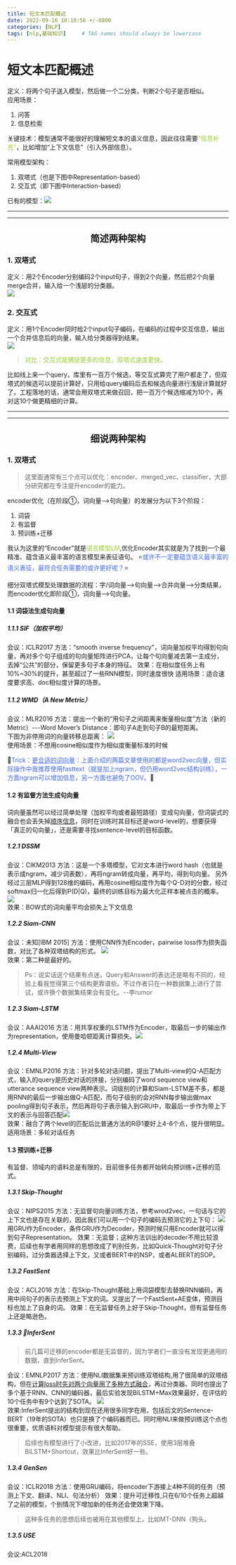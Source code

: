 ```yaml
---
title: 短文本匹配概述
date: 2022-09-16 10:10:56 +/-0800
categories: [NLP]
tags: [nlp,基础知识]     # TAG names should always be lowercase
---
```

# 短文本匹配概述

定义：将两个句子送入模型，然后做一个二分类，判断2个句子是否相似。  
应用场景：
1. 问答
2. 信息检索

关键技术：模型通常不能很好的理解短文本的语义信息，因此往往需要<font color=YellowGreen>“信息补充”</font>，比如增加“上下文信息”（引入外部信息）。

常用模型架构：
1. 双塔式（也是下图中Representation-based）
2. 交互式（即下图中Interaction-based）

已有的模型：![](../images/2022-09-14-16-00-18.png)

----
----
## <center>简述两种架构</center>  

### 1. 双塔式
定义：用2个Encoder分别编码2个input句子，得到2个向量，然后把2个向量merge合并，输入给一个浅层的分类器。  
![](images/2022-09-14-161026.png)  

### 2. 交互式
定义：用1个Encoder同时给2个input句子编码，在编码的过程中交互信息，输出一个合并信息后的向量，输入给分类器得到结果。  
![](images/2022-09-14-161246.png)  

> <font color=YellowGreen>对比：交互式能捕捉更多的信息，双塔式速度更快。</font>  

比如线上来一个query，库里有一百万个候选，等交互式算完了用户都走了，但双塔式的候选可以提前计算好，只用给query编码后去和候选向量进行浅层计算就好了。工程落地的话，通常会用双塔式来做召回，把一百万个候选缩减为10个，再对这10个做更精细的计算。  

---
---

## <center>细说两种架构</center>  

### 1. 双塔式
> 这里面通常有三个点可以优化：encoder、merged_vec、classifier，大部分研究都在专注提升encoder的能力。

encoder优化（在阶段①，词向量-->句向量）的发展分为以下3个阶段：
1. 词袋
2. 有监督
3. 预训练+迁移

我认为这里的“Encoder”就是<font color=YellowGreen>语言模型LM</font>,优化Encoder其实就是为了找到一个最精准、蕴含语义最丰富的语言模型来表征语句。
:star:<font color=RoyalBlue>或许不一定要蕴含语义最丰富的语义表征，最符合任务需要的或许更好呢？</font>:star:

细分双塔式模型处理数据的流程：字/词向量-->句向量-->合并向量-->分类结果，而encoder优化即阶段①，词向量-->句向量。

#### 1.1 词袋法生成句向量
##### 1.1.1 SIF（加权平均）
会议：ICLR2017
方法：“smooth inverse frequency”，词向量加权平均得到句向量，再对多个句子组成的句向量矩阵进行PCA，让每个句向量减去第一主成分，去掉“公共”的部分，保留更多句子本身的特征。
效果：在相似度任务上有10%~30%的提升，甚至超过了一些RNN模型，同时速度很快
适用场景：适合速度要求高、doc相似度计算的场景。

##### 1.1.2 WMD（A New Metric）
会议：MLR2016
方法：提出一个新的“用句子之间距离来衡量相似度”方法（新的Metric）---Word Mover’s Distance：即句子A走到句子B的最短距离。  
下图为非停用词的向量转移总距离：
![](images/2022-09-14-172518.png)  
使用场景：不想用cosine相似度作为相似度衡量标准的时候

:musical_note:<font color=RoyalBlue>Trick：<u>更合适的词向量</u>：上面介绍的两篇文章使用的都是word2vec向量，但实际操作中我推荐使用fasttext（就是加上ngram，但仍用word2vec结构训练），一方面ngram可以增加信息，另一方面也避免了OOV。</font>:musical_note:

#### 1.2 有监督方法生成句向量
词向量虽然可以经过简单处理（加权平均或者最短路径）变成句向量，但词袋式的融合也会丢失掉<u>顺序信息</u>，同时在训练时其目标还是word-level的，想要获得「真正的句向量」，还是需要寻找sentence-level的目标函数。

##### 1.2.1 DSSM
会议：CIKM2013
方法：这是一个多塔模型，它对文本进行word hash（也就是表示成ngram，减少词表数），再将ngram转成向量，再平均，得到句向量。
另外经过三层MLP得到128维的编码，再用cosine相似度作为每个Q-D对的分数，经过softmax归一化后得到P(D|Q)，最终的训练目标为最大化正样本被点击的概率。
![](images/2022-09-14-173940.png)  
效果：BOW式的词向量平均会损失上下文信息

##### 1.2.2 Siam-CNN
会议：未知[IBM 2015]
方法：使用CNN作为Encoder，pairwise loss作为损失函数，对比了各种双塔结构的形式。
![](images/2022-09-16-100452.png)  
效果：第二种是最好的。
> Ps：说实话这个结果有点迷，Query和Answer的表达还是略有不同的，经验上看我觉得第三个结构更靠谱些。不过作者只在一种数据集上进行了尝试，或许换个数据集结果会有变化。--李rumor

##### 1.2.3 Siam-LSTM
会议：AAAI2016
方法：用共享权重的LSTM作为Encoder，取最后一步的输出作为representation，使用曼哈顿距离计算损失。![](images/2022-09-16-100821.png)  

##### 1.2.4 Multi-View
会议：EMNLP2016
方法：针对多轮对话问题，提出了Multi-view的Q-A匹配方式，输入的query是历史对话的拼接，分别编码了word sequence view和utterance sequence view两种表示。词级别的计算和Siam-LSTM差不多，都是用RNN的最后一步输出做Q-A匹配，而句子级别的会对RNN每步输出做max pooling得到句子表示，然后再将句子表示输入到GRU中，取最后一步作为带上下文的表示与回答匹配![](images/2022-09-16-102659.png)  
效果：融合了两个level的匹配后比普通方法的R@1要好上4-6个点，提升很明显。
适用场景：多轮对话任务

#### 1.3 预训练+迁移
有监督、领域内的语料总是有限的，目前很多任务都开始转向预训练+迁移的范式。
##### 1.3.1 Skip-Thought
会议：NIPS2015
方法：无监督句向量训练方法，参考wrod2vec，一句话与它的上下文也是存在关联的，因此我们可以用一个句子的编码去预测它的上下句：
![](images/2022-09-16-102915.png)  用GRU作为Encoder，条件GRU作为Decoder，预测时候只用Encoder就可以得到句子Representation。
效果：无监督；这种方法训出的decoder不用比较浪费，后续也有学者用同样的思想改成了判别任务，比如Quick-Thought对句子分别编码，过分类器选择上下文，又或者BERT中的NSP，或者ALBERT的SOP。

##### 1.3.2 FastSent
会议：ACL2016
方法：在Skip-Thought基础上用词袋模型去替换RNN编码，再用中间句子的表示去预测上下文的词。又提出了一个FastSent+AE变体，预测目标也加上了自身的词。
效果：在无监督任务上好于Skip-Thought，但有监督任务上还是略逊色。

##### 1.3.3 :gem:InferSent
> 前几篇可迁移的encoder都是无监督的，因为学者们一直没有发现更通用的数据，直到InferSent。  

会议：EMNLP2017
方法：使用NLI数据集来预训练双塔结构,用了很简单的双塔结构，但在<u>计算loss时先对两个向量用了多种方式融合</u>，再过分类器。同时也提出了多个基于RNN、CNN的编码器，最后实验发现BiLSTM+Max效果最好，在评估的10个任务中有9个达到了SOTA。
![](images/2022-09-16-103521.png)  
效果:InferSent提出的结构到现在还用很多同学在用，包括后文的Sentence-BERT（19年的SOTA）也只是换了个编码器而已。同时用NLI来做预训练这个点也很重要，优质语料对模型提示有很大帮助。
> 后续也有模型进行了小改进，比如2017年的SSE，使用3层堆叠BiLSTM+Shortcut，效果比InferSent好一些。

##### 1.3.4 GenSen
会议：ICLR2018
方法：使用GRU编码，将encoder下游接上4种不同的任务（预测上下文、翻译、NLI、句法分析）
效果：提升可迁移性,只在6/10个任务上超越了之前的模型，个别情况下增加新的任务还会使效果下降。
> 这种多任务的思想后续也被用在其他模型上，比如MT-DNN（狗头。

##### 1.3.5 USE
会议:ACL2018
